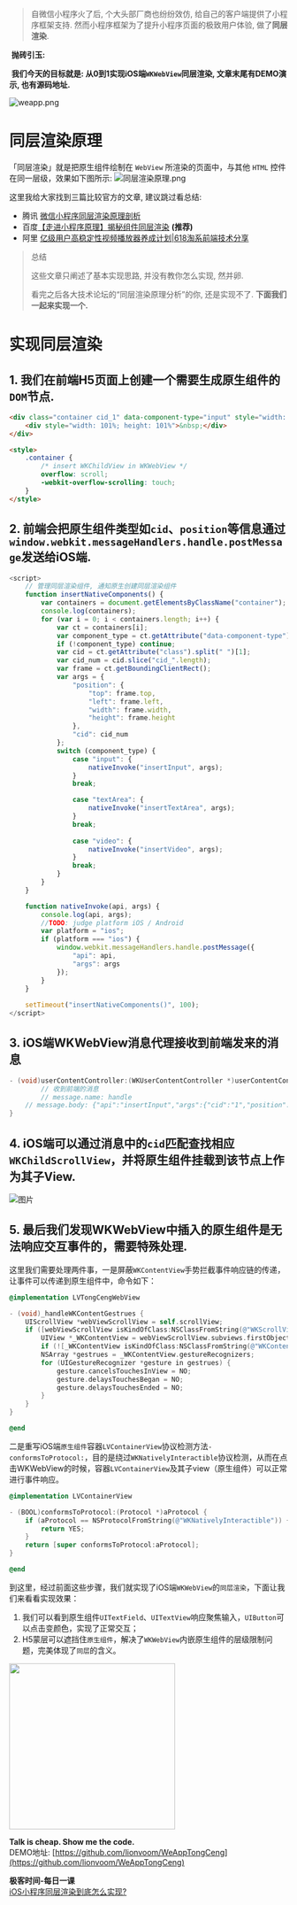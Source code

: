 > 自微信小程序火了后, 个大头部厂商也纷纷效仿, 给自己的客户端提供了小程序框架支持. 然而小程序框架为了提升小程序页面的极致用户体验, 做了**同层渲染**.

​        **抛砖引玉:**

​        **我们今天的目标就是: 从0到1实现iOS端`WKWebView`同层渲染, 文章末尾有DEMO演示, 也有源码地址.**

![weapp.png](https://p9-juejin.byteimg.com/tos-cn-i-k3u1fbpfcp/cd50590ab184460883662eb935017b1d~tplv-k3u1fbpfcp-watermark.image)





# 同层渲染原理 

「同层渲染」就是把原生组件绘制在 `WebView` 所渲染的页面中，与其他 `HTML` 控件在同一层级，效果如下图所示:
![同层渲染原理.png](https://p9-juejin.byteimg.com/tos-cn-i-k3u1fbpfcp/f137ab9d5bd84220a1ffdef641912882~tplv-k3u1fbpfcp-watermark.image)

这里我给大家找到三篇比较官方的文章, 建议跳过看总结:

- 腾讯 [微信小程序同层渲染原理剖析](https://developers.weixin.qq.com/community/develop/article/doc/000c4e433707c072c1793e56f5c813?page=1)
- 百度[【走进小程序原理】揭秘组件同层渲染](https://blog.csdn.net/Smartprogram/article/details/108124407) **(推荐)**
- 阿里 [亿级用户高稳定性视频播放器养成计划|618淘系前端技术分享](https://mp.weixin.qq.com/s/jgsG-XrAKV6AHSrUCRhKtQ)


> 总结
>
> 这些文章只阐述了基本实现思路, 并没有教你怎么实现, 然并卵. 
>
> 看完之后各大技术论坛的“同层渲染原理分析”的你, 还是实现不了.
> **下面我们一起来实现一个.**



# 实现同层渲染

## 1. 我们在前端H5页面上创建一个需要生成原生组件的`DOM`节点.

```html
<div class="container cid_1" data-component-type="input" style="width: 200px; height: 40px">
    <div style="width: 101%; height: 101%">&nbsp;</div>
</div>

<style>
    .container { 
        /* insert WKChildView in WKWebView */
        overflow: scroll;
        -webkit-overflow-scrolling: touch;
    }
</style>
```

## 2. 前端会把原生组件类型如`cid`、`position`等信息通过`window.webkit.messageHandlers.handle.postMessage`发送给iOS端.

```javascript
<script>
    // 管理同层渲染组件, 通知原生创建同层渲染组件
    function insertNativeComponents() {
        var containers = document.getElementsByClassName("container");
        console.log(containers);
        for (var i = 0; i < containers.length; i++) {
            var ct = containers[i];
            var component_type = ct.getAttribute("data-component-type");
            if (!component_type) continue;
            var cid = ct.getAttribute("class").split(" ")[1];
            var cid_num = cid.slice("cid_".length);
            var frame = ct.getBoundingClientRect();
            var args = {
                "position": {
                    "top": frame.top,
                    "left": frame.left,
                    "width": frame.width,
                    "height": frame.height
                },
                "cid": cid_num
            };
            switch (component_type) {
                case "input": {
                    nativeInvoke("insertInput", args);
                }
                break;

                case "textArea": {
                    nativeInvoke("insertTextArea", args);
                }
                break;
    
                case "video": {
                    nativeInvoke("insertVideo", args);
                }
                break;
            }
        }
    }

    function nativeInvoke(api, args) {
        console.log(api, args);
        //TODO: judge platform iOS / Android
        var platform = "ios";
        if (platform === "ios") {
            window.webkit.messageHandlers.handle.postMessage({
                "api": api,
                "args": args
            });
        }
    }   
    
    setTimeout("insertNativeComponents()", 100);
</script>
```

## 3. iOS端WKWebView消息代理接收到前端发来的消息

```objective-c
- (void)userContentController:(WKUserContentController *)userContentController didReceiveScriptMessage:(WKScriptMessage *)message {
        // 收到前端的消息
        // message.name: handle
    // message.body: {"api":"insertInput","args":{"cid":"1","position":{"top":30,"width":200,"left":87.5,"height":40}}}
}
```

## 4. iOS端可以通过消息中的`cid`匹配查找相应`WKChildScrollView`，并将原生组件挂载到该节点上作为其子View.

![图片](https://note.youdao.com/yws/api/personal/file/WEB5d27628125737e47e5547909cf3f6c90?method=download&shareKey=bcf19a277ca029ac0169efcd1c4a32a2)



## 5. 最后我们发现WKWebView中插入的原生组件是无法响应交互事件的，需要特殊处理.

这里我们需要处理两件事，一是屏蔽`WKContentView`手势拦截事件响应链的传递，让事件可以传递到原生组件中，命令如下：

```objective-c
@implementation LVTongCengWebView

- (void)_handleWKContentGestrues {
    UIScrollView *webViewScrollView = self.scrollView;
    if ([webViewScrollView isKindOfClass:NSClassFromString(@"WKScrollView")]) {
        UIView *_WKContentView = webViewScrollView.subviews.firstObject;
        if (![_WKContentView isKindOfClass:NSClassFromString(@"WKContentView")]) return;
        NSArray *gestrues = _WKContentView.gestureRecognizers;
        for (UIGestureRecognizer *gesture in gestrues) {
            gesture.cancelsTouchesInView = NO;
            gesture.delaysTouchesBegan = NO;
            gesture.delaysTouchesEnded = NO;
        }
    }
}

@end
```

二是重写iOS端`原生组件`容器`LVContainerView`协议检测方法`-conformsToProtocol:`，目的是绕过`WKNativelyInteractible`协议检测，从而在点击WKWebView的时候，容器`LVContainerView`及其子view（原生组件）可以正常进行事件响应。

```objective-c
@implementation LVContainerView

- (BOOL)conformsToProtocol:(Protocol *)aProtocol {
    if (aProtocol == NSProtocolFromString(@"WKNativelyInteractible")) {
        return YES;
    }
    return [super conformsToProtocol:aProtocol];
}

@end
```



到这里，经过前面这些步骤，我们就实现了iOS端`WKWebView`的`同层渲染`，下面让我们来看看实现效果：

1. 我们可以看到原生组件`UITextField`、`UITextView`响应聚焦输入，`UIButton`可以点击变颜色，实现了正常交互；
2. H5蒙层可以遮挡住`原生组件`，解决了`WKWebView`内嵌原生组件的层级限制问题，完美体现了`同层`的含义。

<div>
    <img src="https://note.youdao.com/yws/api/personal/file/WEB879018ffe384866e1d46431b6564e25c?method=download&shareKey=0715a0d76413c10dac2a50736ec4141f" style="width: 300px"/>
</div>

**Talk is cheap. Show me the code.**  
DEMO地址: [https://github.com/lionvoom/WeAppTongCeng](https://github.com/lionvoom/WeAppTongCeng)

**极客时间-每日一课**  
[iOS小程序同层渲染到底怎么实现?](https://time.geekbang.org/dailylesson/detail/100075719)
